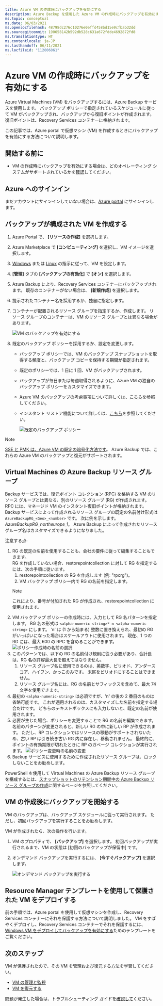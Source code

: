```yaml
---
title: Azure VM の作成時にバックアップを有効にする
description: Azure Backup を使用した Azure VM の作成時にバックアップを有効にする方法について説明します。
ms.topic: conceptual
ms.date: 06/03/2021
ms.openlocfilehash: 48798dc276c10276e0effd458bd15e9cfbab32dd
ms.sourcegitcommit: 190658142b592db528c631a672fdde4692872fd8
ms.translationtype: HT
ms.contentlocale: ja-JP
ms.lasthandoff: 06/11/2021
ms.locfileid: "112006061"
---
```

# <a name="enable-backup-when-you-create-an-azure-vm"></a>Azure VM の作成時にバックアップを有効にする

Azure Virtual Machines (VM) をバックアップするには、Azure Backup サービスを使用します。 バックアップ ポリシーで指定されているスケジュールに従って VM がバックアップされ、バックアップから復旧ポイントが作成されます。 復旧ポイントは、Recovery Services コンテナーに格納されます。

この記事では、Azure portal で仮想マシン (VM) を作成するときにバックアップを有効にする方法について説明します。  

## <a name="before-you-start"></a>開始する前に

- VM の作成時にバックアップを有効にする場合は、どのオペレーティング システムがサポートされているかを[確認](backup-support-matrix-iaas.md#supported-backup-actions)してください。

## <a name="sign-in-to-azure"></a>Azure へのサインイン

まだアカウントにサインインしていない場合は、[Azure portal](https://portal.azure.com) にサインインします。

## <a name="create-a-vm-with-backup-configured"></a>バックアップが構成された VM を作成する

1. Azure Portal で、 **[リソースの作成]** を選択します。

2. Azure Marketplace で **[コンピューティング]** を選択し、VM イメージを選択します。

3. [Windows](../virtual-machines/windows/quick-create-portal.md) または [Linux](../virtual-machines/linux/quick-create-portal.md) の指示に従って、VM を設定します。

4. **[管理]** タブの **[バックアップの有効化]** で **[オン]** を選択します。
5. Azure Backup により、Recovery Services コンテナーにバックアップされます。 既存のコンテナーがない場合は、 **[新規作成]** を選択します。
6. 提示されたコンテナー名を採用するか、独自に指定します。
7. コンテナーが配置されるリソース グループを指定するか、作成します。 リソース グループのコンテナーは、VM のリソース グループとは異なる場合があります。

    ![VM のバックアップを有効にする](./media/backup-during-vm-creation/enable-backup.png)

8. 既定のバックアップ ポリシーを採用するか、設定を変更します。
    - バックアップ ポリシーでは、VM のバックアップ スナップショットを取得する頻度と、バックアップ コピーを保持する期間が指定されます。
    - 既定のポリシーでは、1 日に 1 回、VM がバックアップされます。
    - バックアップが毎日または毎週取得されるように、Azure VM の独自のバックアップ ポリシーをカスタマイズできます。
    - Azure VM のバックアップの考慮事項について詳しくは、[こちら](backup-azure-vms-introduction.md#backup-and-restore-considerations)を参照してください。
    - インスタント リストア機能について詳しくは、[こちら](backup-instant-restore-capability.md)を参照してください。

      ![既定のバックアップ ポリシー](./media/backup-during-vm-creation/daily-policy.png)

>[!NOTE]
>[SSE と PMK は、Azure VM の既定の暗号化方法です](backup-encryption.md)。 Azure Backup では、これらの Azure VM のバックアップと復元がサポートされます。

## <a name="azure-backup-resource-group-for-virtual-machines"></a>Virtual Machines の Azure Backup リソース グループ

Backup サービスでは、復元ポイント コレクション (RPC) を格納する VM のリソース グループとは異なる、別のリソース グループ (RG) が作成されます。 RPC には、マネージド VM のインスタント復旧ポイントが格納されます。 Backup サービスによって作成されるリソース グループの既定の名前付け形式は `AzureBackupRG_<Geo>_<number>` です。 次に例を示します。*AzureBackupRG_northeurope_1*。 Azure Backup によって作成されたリソース グループ名はカスタマイズできるようになりました。

注意する点:

1. RG の既定の名前を使用することも、会社の要件に従って編集することもできます。<br>RG を作成していない場合、restorepointcollection に対して RG を指定するには、次の手順に従います。
   1. restorepointcollection の RG を作成します (例: "rpcrg")。
   1. VM バックアップ ポリシー内で RG の名前を指定します。
   >[!NOTE]
   >これにより、番号が付加された RG が作成され、restorepointcollection に使用されます。
1. VM バックアップ ポリシーの作成時には、入力として RG 名パターンを指定します。 RG 名の形式は `<alpha-numeric string>* n <alpha-numeric string>` にします。 'n' は (1 から始まる) 整数に置き換えられ、最初の RG がいっぱいになった場合はスケールアウトに使用されます。 現在、1 つの RG には、最大 600 の RPC を含めることができます。
              ![ポリシー作成時の名前の選択](./media/backup-during-vm-creation/create-policy.png)
1. このパターンでは、以下の RG の名前付け規則に従う必要があり、合計長は、RG 名の許容最大長を超えてはなりません。
    1. リソース グループ名に使用できるのは、英数字、ピリオド、アンダースコア、ハイフン、かっこのみです。 末尾をピリオドにすることはできません。
    2. リソース グループ名には、RG の名前とサフィックスを含めて、最大 74 文字を使用できます。
1. 最初の `<alpha-numeric-string>` は必須ですが、'n' の後の 2 番目のものは省略可能です。 これが適用されるのは、カスタマイズした名前を指定する場合だけです。 どちらのテキストボックスにも入力しないと、既定の名前が使用されます。
1. 必要が生じた場合、ポリシーを変更することで RG の名前を編集できます。 名前のパターンが変更されると、新しい RG の中に新しい RP が作成されます。 ただし、RP コレクションではリソースの移動がサポートされないため、古い RP は引き続き古い RG 内に存在し、移動されません。 最終的に、ポイントの有効期限が切れたときに RP のガベージ コレクションが実行されます。
![ポリシー変更時の名前の変更](./media/backup-during-vm-creation/modify-policy.png)
1. Backup サービスに使用するために作成されたリソース グループは、ロックしないことをお勧めします。

PowerShell を使用して Virtual Machines の Azure Backup リソース グループを構成するには、[スナップショットのリテンション期間中の Azure Backup リソース グループの作成](backup-azure-vms-automation.md#creating-azure-backup-resource-group-during-snapshot-retention)に関するページを参照してください。

## <a name="start-a-backup-after-creating-the-vm"></a>VM の作成後にバックアップを開始する

VM のバックアップは、バックアップ スケジュールに従って実行されます。 ただし、初回バックアップを実行することをお勧めします。

VM が作成されたら、次の操作を行います。

1. VM のプロパティで、 **[バックアップ]** を選択します。 初回バックアップが実行されるまで、VM の状態は [初回のバックアップが保留中] です。
2. オンデマンド バックアップを実行するには、 **[今すぐバックアップ]** を選択します。

    ![オンデマンド バックアップを実行する](./media/backup-during-vm-creation/run-backup.png)

## <a name="use-a-resource-manager-template-to-deploy-a-protected-vm"></a>Resource Manager テンプレートを使用して保護された VM をデプロイする

前の手順では、Azure portal を使用して仮想マシンを作成し、Recovery Services コンテナーにそれを保護する方法について説明しました。 VM をすばやくデプロイし、Recovery Services コンテナーでそれを保護するには、[Windows VM をデプロイしてバックアップを有効にする](https://azure.microsoft.com/resources/templates/recovery-services-create-vm-and-configure-backup/)ためのテンプレートをご覧ください。

## <a name="next-steps"></a>次のステップ

VM が保護されたので、その VM を管理および復元する方法を学習してください。

- [VM の管理と監視](backup-azure-manage-vms.md)
- [VM を復元する](backup-azure-arm-restore-vms.md)

問題が発生した場合は、トラブルシューティング ガイドを[確認して](backup-azure-vms-troubleshoot.md)ください。

